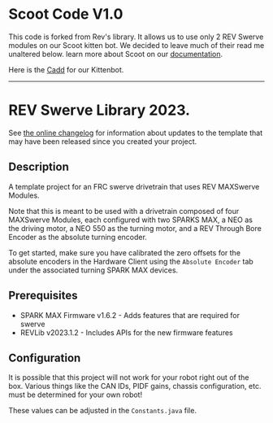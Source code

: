 # Scoot Code V1.0

This code is forked from Rev's library. It allows us to use only 2 REV Swerve modules on our Scoot kitten bot. We decided to leave much of their read me unaltered below. learn more about Scoot on our [documentation](https://scootthekittenbot.readthedocs.io/en/latest/).

Here is the [Cadd](https://www.homedepot.com/p/WEN-2-in-110-lbs-Capacity-Rubber-Single-Bearing-Swivel-Plate-Caster-4-Pack-CA2112W/314272694) for our Kittenbot.

-------------------------------------------------

# REV Swerve Library 2023.
See [the online changelog](https://github.com/REVrobotics/MAXSwerve-Java-Template/blob/main/CHANGELOG.md) for information about updates to the template that may have been released since you created your project.

## Description

A template project for an FRC swerve drivetrain that uses REV MAXSwerve Modules.

Note that this is meant to be used with a drivetrain composed of four MAXSwerve Modules, each configured with two SPARKS MAX, a NEO as the driving motor, a NEO 550 as the turning motor, and a REV Through Bore Encoder as the absolute turning encoder.

To get started, make sure you have calibrated the zero offsets for the absolute encoders in the Hardware Client using the `Absolute Encoder` tab under the associated turning SPARK MAX devices.

## Prerequisites

* SPARK MAX Firmware v1.6.2 - Adds features that are required for swerve
* REVLib v2023.1.2 - Includes APIs for the new firmware features

## Configuration

It is possible that this project will not work for your robot right out of the box. Various things like the CAN IDs, PIDF gains, chassis configuration, etc. must be determined for your own robot!

These values can be adjusted in the `Constants.java` file.
